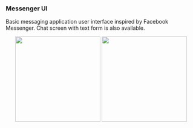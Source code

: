 ### Messenger UI
Basic messaging application user interface inspired by Facebook Messenger. Chat screen with text form is also available.
<p align = "middle">
  <img src = "https://user-images.githubusercontent.com/83274413/126558997-3e487347-7a51-4bb2-bf10-0f0cd1b58834.jpg" width="225"/>
  <img src = "https://user-images.githubusercontent.com/83274413/126559106-d9e06a17-edcb-43a9-84cb-241b7dca977a.jpg" width="225"/>
</p>
